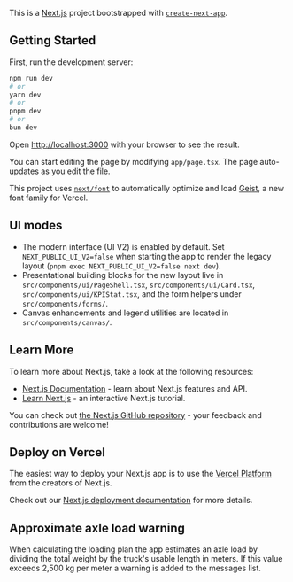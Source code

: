 This is a [Next.js](https://nextjs.org) project bootstrapped with [`create-next-app`](https://nextjs.org/docs/app/api-reference/cli/create-next-app).

## Getting Started

First, run the development server:

```bash
npm run dev
# or
yarn dev
# or
pnpm dev
# or
bun dev
```

Open [http://localhost:3000](http://localhost:3000) with your browser to see the result.

You can start editing the page by modifying `app/page.tsx`. The page auto-updates as you edit the file.

This project uses [`next/font`](https://nextjs.org/docs/app/building-your-application/optimizing/fonts) to automatically optimize and load [Geist](https://vercel.com/font), a new font family for Vercel.

## UI modes

- The modern interface (UI V2) is enabled by default. Set `NEXT_PUBLIC_UI_V2=false` when starting the app to render the legacy layout (`pnpm exec NEXT_PUBLIC_UI_V2=false next dev`).
- Presentational building blocks for the new layout live in `src/components/ui/PageShell.tsx`, `src/components/ui/Card.tsx`, `src/components/ui/KPIStat.tsx`, and the form helpers under `src/components/forms/`.
- Canvas enhancements and legend utilities are located in `src/components/canvas/`.

## Learn More

To learn more about Next.js, take a look at the following resources:

- [Next.js Documentation](https://nextjs.org/docs) - learn about Next.js features and API.
- [Learn Next.js](https://nextjs.org/learn) - an interactive Next.js tutorial.

You can check out [the Next.js GitHub repository](https://github.com/vercel/next.js) - your feedback and contributions are welcome!

## Deploy on Vercel

The easiest way to deploy your Next.js app is to use the [Vercel Platform](https://vercel.com/new?utm_medium=default-template&filter=next.js&utm_source=create-next-app&utm_campaign=create-next-app-readme) from the creators of Next.js.

Check out our [Next.js deployment documentation](https://nextjs.org/docs/app/building-your-application/deploying) for more details.

## Approximate axle load warning

When calculating the loading plan the app estimates an axle load by dividing the
total weight by the truck's usable length in meters. If this value exceeds
2,500&nbsp;kg per meter a warning is added to the messages list.
